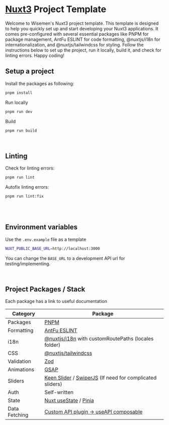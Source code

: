 # [Nuxt3](https://nuxt.com/docs/getting-started/introduction) Project Template

Welcome to Wisemen's Nuxt3 project template. This template is designed to help you quickly set up and start developing your Nuxt3 applications. It comes pre-configured with several essential packages like PNPM for package management, AntFu ESLINT for code formatting, @nuxtjs/i18n for internationalization, and @nuxtjs/tailwindcss for styling. Follow the instructions below to set up the project, run it locally, build it, and check for linting errors. Happy coding!

## Setup a project
Install the packages as following:
```bash
pnpm install
```

Run locally
```bash
pnpm run dev
```

Build
```bash
pnpm run build
```

<br>

## Linting
Check for linting errors:
```bash
pnpm run lint
```

Autofix linting errors:
```bash
pnpm run lint:fix
```
<br>
<br>

## Environment variables
Use the `.env.example` file as a template
```bash
NUXT_PUBLIC_BASE_URL=http://localhost:3000
```
You can change the `BASE_URL` to a development API url for testing/implementing.

<br>

## Project Packages / Stack

Each package has a link to useful documentation

| Category | Package |
| --- | --- |
| Packages | [PNPM](https://pnpm.io/) |
| Formatting | [AntFu ESLINT](https://github.com/antfu/eslint-config) |
| i18n | [@nuxtjs/i18n](https://i18n.nuxtjs.org/docs/getting-started) with customRoutePaths (locales folder) |
| CSS | [@nuxtjs/tailwindcss](https://tailwindcss.nuxtjs.org/getting-started/configuration) |
| Validation | [Zod](https://zod.dev/) |
| Animations | [GSAP](https://gsap.com/docs/v3/) |
| Sliders | [Keen Slider](https://keen-slider.io/docs) / [SwiperJS](https://swiperjs.com/vue) (If need for complicated sliders) |
| Auth | Self-written |
| State | [Nuxt useState](https://nuxt.com/docs/api/composables/use-state) / [Pinia](https://pinia.vuejs.org/ssr/nuxt.html) |
| Data Fetching | [Custom API plugin → useAPI composable](https://notes.atinux.com/nuxt-custom-fetch) |
